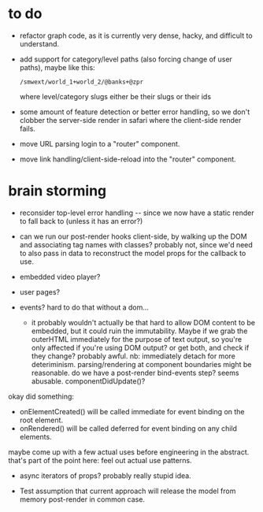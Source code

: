 # to do

- refactor graph code, as it is currently very dense, hacky, and difficult to understand.

- add support for category/level paths (also forcing change of user paths), maybe like this:

      /smwext/world_1+world_2/@banks+@zpr
      
  where level/category slugs either be their slugs or their ids

- some amount of feature detection or better error handling, so we don't clobber the server-side render in safari where the client-side render fails.


- move URL parsing login to a "router" component.
- move link handling/client-side-reload into the "router" component.

# brain storming

- reconsider top-level error handling -- since we now have a static render to fall back to (unless it has an error?)

- can we run our post-render hooks client-side, by walking up the DOM and associating tag names with classes? probably not, since we'd need to also pass in data to reconstruct the model props for the callback to use.

- embedded video player?

- user pages?

- events? hard to do that without a dom...
  - it probably wouldn't actually be that hard to allow DOM content to be
    embedded, but it could ruin the immutability. Maybe if we grab the
    outerHTML immediately for the purpose of text output, so you're only
    affected if you're using DOM output? or get both, and check if they change?
    probably awful. nb: immediately detach for more deteriminism.
    parsing/rendering at component boundaries might be reasonable.
    do we have a post-render bind-events step? seems abusable.
    componentDidUpdate()?
    
okay did something:
  - onElementCreated() will be called immediate for event binding on the root element.
  - onRendered() will be called deferred for event binding on any child elements.

maybe come up with a few actual uses before engineering in the abstract.
that's part of the point here: feel out actual use patterns.

- async iterators of props? probably really stupid idea.

- Test assumption that current approach will release the model from memory post-render in common case.
